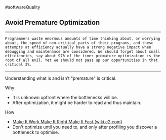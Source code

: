 #softwareQuality 

## Avoid Premature Optimization

---

	Programmers waste enormous amounts of time thinking about, or worrying about, the speed of non-critical parts of their programs, and these attempts at efficiency actually have a strong negative impact when debugging and maintenance are considered. We should forget about small efficiencies, say about 97% of the time: premature optimization is the root of all evil. Yet we should not pass up our opportunities in that critical 3%.

---

Understanding what is and isn’t "premature" is critical.

Why
-   It is unknown upfront where the bottlenecks will be.
-   After optimization, it might be harder to read and thus maintain.

How
-   [Make It Work Make It Right Make It Fast (wiki.c2.com)](http://wiki.c2.com/?MakeItWorkMakeItRightMakeItFast)
-   Don't optimize until you need to, and only after profiling you discover a bottleneck to optimise.